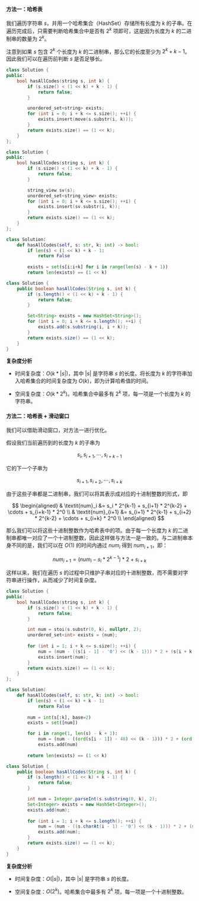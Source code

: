 #### 方法一：哈希表

我们遍历字符串 $s$，并用一个哈希集合（HashSet）存储所有长度为 $k$ 的子串。在遍历完成后，只需要判断哈希集合中是否有 $2^k$ 项即可，这是因为长度为 $k$ 的二进制串的数量为 $2^k$。

注意到如果 $s$ 包含 $2^k$ 个长度为 $k$ 的二进制串，那么它的长度至少为 $2^k+k-1$。因此我们可以在遍历前判断 $s$ 是否足够长。

```C++ [sol1-C++]
class Solution {
public:
    bool hasAllCodes(string s, int k) {
        if (s.size() < (1 << k) + k - 1) {
            return false;
        }

        unordered_set<string> exists;
        for (int i = 0; i + k <= s.size(); ++i) {
            exists.insert(move(s.substr(i, k)));
        }
        return exists.size() == (1 << k);
    }
};
```

```C++ [sol1-C++17]
class Solution {
public:
    bool hasAllCodes(string s, int k) {
        if (s.size() < (1 << k) + k - 1) {
            return false;
        }

        string_view sv(s);
        unordered_set<string_view> exists;
        for (int i = 0; i + k <= s.size(); ++i) {
            exists.insert(sv.substr(i, k));
        }
        return exists.size() == (1 << k);
    }
};
```

```Python [sol1-Python3]
class Solution:
    def hasAllCodes(self, s: str, k: int) -> bool:
        if len(s) < (1 << k) + k - 1:
            return False
        
        exists = set(s[i:i+k] for i in range(len(s) - k + 1))
        return len(exists) == (1 << k)
```

```Java [sol1-Java]
class Solution {
    public boolean hasAllCodes(String s, int k) {
        if (s.length() < (1 << k) + k - 1) {
            return false;
        }

        Set<String> exists = new HashSet<String>();
        for (int i = 0; i + k <= s.length(); ++i) {
            exists.add(s.substring(i, i + k));
        }
        return exists.size() == (1 << k);
    }
}
```

**复杂度分析**

- 时间复杂度：$O(k * |s|)$，其中 $|s|$ 是字符串 $s$ 的长度。将长度为 $k$ 的字符串加入哈希集合的时间复杂度为 $O(k)$，即为计算哈希值的时间。

- 空间复杂度：$O(k * 2^k)$。哈希集合中最多有 $2^k$ 项，每一项是一个长度为 $k$ 的字符串。

#### 方法二：哈希表 + 滑动窗口

我们可以借助滑动窗口，对方法一进行优化。

假设我们当前遍历到的长度为 $k$ 的子串为

$$
s_i, s_{i+1}, \cdots, s_{i+k-1}
$$

它的下一个子串为

$$
s_{i+1}, s_{i+2}, \cdots, s_{i+k}
$$

由于这些子串都是二进制串，我们可以将其表示成对应的十进制整数的形式，即

$$
\begin{aligned}
    & \textit{num}_i &= s_i * 2^{k-1} + s_{i+1} * 2^{k-2} + \cdots + s_{i+k-1} * 2^0 \\
    & \textit{num}_{i+1} &= s_{i+1} * 2^{k-1} + s_{i+2} * 2^{k-2} + \cdots + s_{i+k} * 2^0 \\
\end{aligned}
$$

那么我们可以将这些十进制整数作为哈希表中的项。由于每一个长度为 $k$ 的二进制串都唯一对应了一个十进制整数，因此这样做与方法一是一致的。与二进制串本身不同的是，我们可以在 $O(1)$ 的时间内通过 $\textit{num}_i$ 得到 $\textit{num}_{i+1}$，即：

$$
num_{i+1} = (num_{i} - s_i * 2^{k-1}) * 2 + s_{i+k}
$$

这样以来，我们在遍历 $s$ 的过程中只维护子串对应的十进制整数，而不需要对字符串进行操作，从而减少了时间复杂度。


```C++ [sol2-C++]
class Solution {
public:
    bool hasAllCodes(string s, int k) {
        if (s.size() < (1 << k) + k - 1) {
            return false;
        }

        int num = stoi(s.substr(0, k), nullptr, 2);
        unordered_set<int> exists = {num};
        
        for (int i = 1; i + k <= s.size(); ++i) {
            num = (num - ((s[i - 1] - '0') << (k - 1))) * 2 + (s[i + k - 1] - '0');
            exists.insert(num);
        }
        return exists.size() == (1 << k);
    }
};
```

```Python [sol2-Python3]
class Solution:
    def hasAllCodes(self, s: str, k: int) -> bool:
        if len(s) < (1 << k) + k - 1:
            return False
        
        num = int(s[:k], base=2)
        exists = set([num])

        for i in range(1, len(s) - k + 1):
            num = (num - ((ord(s[i - 1]) - 48) << (k - 1))) * 2 + (ord(s[i + k - 1]) - 48)
            exists.add(num)
        
        return len(exists) == (1 << k)
```

```Java [sol2-Java]
class Solution {
    public boolean hasAllCodes(String s, int k) {
        if (s.length() < (1 << k) + k - 1) {
            return false;
        }

        int num = Integer.parseInt(s.substring(0, k), 2);
        Set<Integer> exists = new HashSet<Integer>();
        exists.add(num);
        
        for (int i = 1; i + k <= s.length(); ++i) {
            num = (num - ((s.charAt(i - 1) - '0') << (k - 1))) * 2 + (s.charAt(i + k - 1) - '0');
            exists.add(num);
        }
        return exists.size() == (1 << k);
    }
}
```

**复杂度分析**

- 时间复杂度：$O(|s|)$，其中 $|s|$ 是字符串 $s$ 的长度。

- 空间复杂度：$O(2^k)$。哈希集合中最多有 $2^k$ 项，每一项是一个十进制整数。